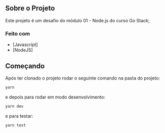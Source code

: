## Sobre o Projeto

Este projeto é um desafio do módulo 01 - Node.js do curso Go Stack;

### Feito com

- [Javascript]
- [NodeJS]

## Começando

Após ter clonado o projeto rodar o seguinte comando na pasta do projeto:

```sh
yarn
```

e depois para rodar em modo desenvolvimento:

```sh
yarn dev
```

e para testar:

```sh
yarn test
```
